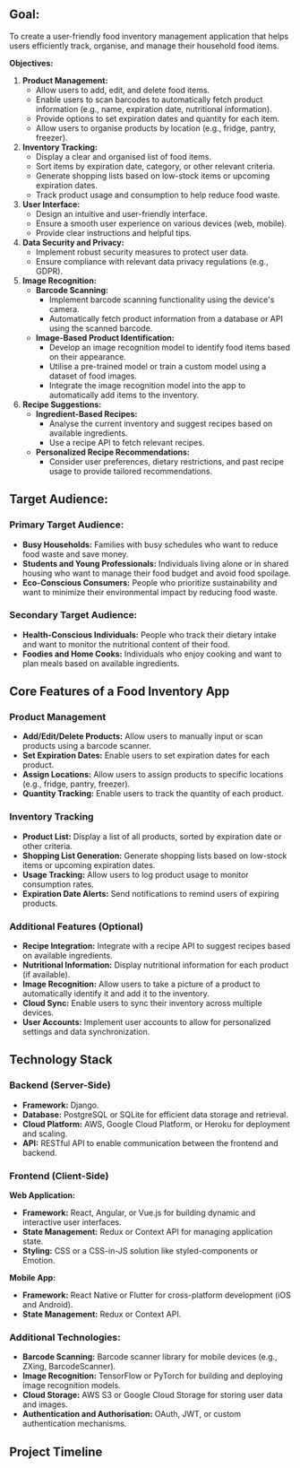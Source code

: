 ```table-of-contents
```
## Goal:

To create a user-friendly food inventory management application that helps users efficiently track, organise, and manage their household food items. 

**Objectives:**

1. **Product Management:**
    - Allow users to add, edit, and delete food items.
    - Enable users to scan barcodes to automatically fetch product information (e.g., name, expiration date, nutritional information).
    - Provide options to set expiration dates and quantity for each item.
    - Allow users to organise products by location (e.g., fridge, pantry, freezer).
2. **Inventory Tracking:**
    - Display a clear and organised list of food items.
    - Sort items by expiration date, category, or other relevant criteria.
    - Generate shopping lists based on low-stock items or upcoming expiration dates.
    - Track product usage and consumption to help reduce food waste.
3. **User Interface:**
    - Design an intuitive and user-friendly interface.
    - Ensure a smooth user experience on various devices (web, mobile).
    - Provide clear instructions and helpful tips.
4. **Data Security and Privacy:**
    - Implement robust security measures to protect user data.
    - Ensure compliance with relevant data privacy regulations (e.g., GDPR).
5. **Image Recognition:**
	- **Barcode Scanning:**
	    - Implement barcode scanning functionality using the device's camera.
	    - Automatically fetch product information from a database or API using the scanned barcode.
	- **Image-Based Product Identification:**
	    - Develop an image recognition model to identify food items based on their appearance.
	    - Utilise a pre-trained model or train a custom model using a dataset of food images.
	    - Integrate the image recognition model into the app to automatically add items to the inventory.
6. **Recipe Suggestions:**
	- **Ingredient-Based Recipes:**
	    - Analyse the current inventory and suggest recipes based on available ingredients.
	    - Use a recipe API to fetch relevant recipes.
	- **Personalized Recipe Recommendations:**
	    - Consider user preferences, dietary restrictions, and past recipe usage to provide tailored recommendations.

## Target Audience:

### Primary Target Audience:

- **Busy Households:** Families with busy schedules who want to reduce food waste and save money.
- **Students and Young Professionals:** Individuals living alone or in shared housing who want to manage their food budget and avoid food spoilage.
- **Eco-Conscious Consumers:** People who prioritize sustainability and want to minimize their environmental impact by reducing food waste.

### Secondary Target Audience:

- **Health-Conscious Individuals:** People who track their dietary intake and want to monitor the nutritional content of their food.
- **Foodies and Home Cooks:** Individuals who enjoy cooking and want to plan meals based on available ingredients.

## Core Features of a Food Inventory App

### **Product Management**

- **Add/Edit/Delete Products:** Allow users to manually input or scan products using a barcode scanner.
- **Set Expiration Dates:** Enable users to set expiration dates for each product.
- **Assign Locations:** Allow users to assign products to specific locations (e.g., fridge, pantry, freezer).
- **Quantity Tracking:** Enable users to track the quantity of each product.

### **Inventory Tracking**

- **Product List:** Display a list of all products, sorted by expiration date or other criteria.
- **Shopping List Generation:** Generate shopping lists based on low-stock items or upcoming expiration dates.
- **Usage Tracking:** Allow users to log product usage to monitor consumption rates.
- **Expiration Date Alerts:** Send notifications to remind users of expiring products.

### **Additional Features (Optional)**

- **Recipe Integration:** Integrate with a recipe API to suggest recipes based on available ingredients.
- **Nutritional Information:** Display nutritional information for each product (if available).
- **Image Recognition:** Allow users to take a picture of a product to automatically identify it and add it to the inventory.
- **Cloud Sync:** Enable users to sync their inventory across multiple devices.
- **User Accounts:** Implement user accounts to allow for personalized settings and data synchronization.

## Technology Stack

### Backend (Server-Side)

- **Framework:** Django.
- **Database:** PostgreSQL or SQLite for efficient data storage and retrieval.
- **Cloud Platform:** AWS, Google Cloud Platform, or Heroku for deployment and scaling.
- **API:** RESTful API to enable communication between the frontend and backend.

### Frontend (Client-Side)

**Web Application:**

- **Framework:** React, Angular, or Vue.js for building dynamic and interactive user interfaces.
- **State Management:** Redux or Context API for managing application state.
- **Styling:** CSS or a CSS-in-JS solution like styled-components or Emotion.

**Mobile App:**

- **Framework:** React Native or Flutter for cross-platform development (iOS and Android).
- **State Management:** Redux or Context API.

### Additional Technologies:

- **Barcode Scanning:** Barcode scanner library for mobile devices (e.g., ZXing, BarcodeScanner).
- **Image Recognition:** TensorFlow or PyTorch for building and deploying image recognition models.
- **Cloud Storage:** AWS S3 or Google Cloud Storage for storing user data and images.
- **Authentication and Authorisation:** OAuth, JWT, or custom authentication mechanisms.


## Project Timeline